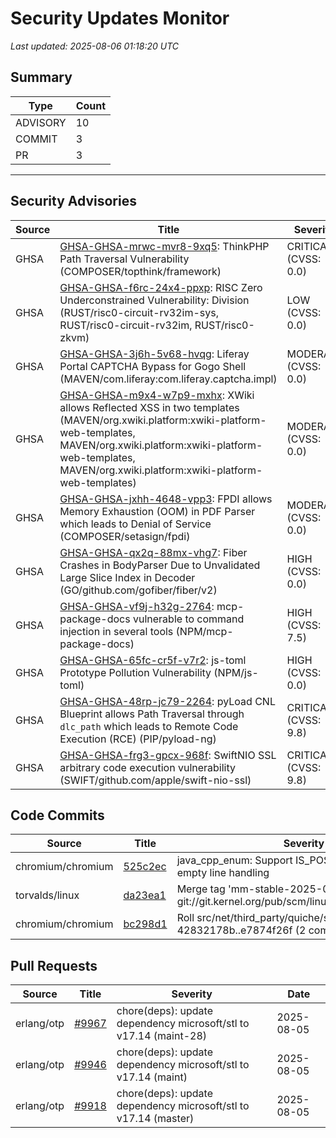 # Security Updates Monitor

*Last updated: 2025-08-06 01:18:20 UTC*

## Summary
| Type | Count |
|------|-------|
| ADVISORY | 10 |
| COMMIT | 3 |
| PR | 3 |

---

## Security Advisories

| Source | Title | Severity | Date |
|--------|-------|----------|------|
| GHSA | [GHSA-GHSA-mrwc-mvr8-9xq5](https://github.com/advisories/GHSA-mrwc-mvr8-9xq5): ThinkPHP Path Traversal Vulnerability (COMPOSER/topthink/framework) | CRITICAL (CVSS: 0.0) | 2025-08-05 |
| GHSA | [GHSA-GHSA-f6rc-24x4-ppxp](https://github.com/advisories/GHSA-f6rc-24x4-ppxp): RISC Zero Underconstrained Vulnerability: Division (RUST/risc0-circuit-rv32im-sys, RUST/risc0-circuit-rv32im, RUST/risc0-zkvm) | LOW (CVSS: 0.0) | 2025-08-05 |
| GHSA | [GHSA-GHSA-3j6h-5v68-hvqg](https://github.com/advisories/GHSA-3j6h-5v68-hvqg): Liferay Portal CAPTCHA Bypass for Gogo Shell (MAVEN/com.liferay:com.liferay.captcha.impl) | MODERATE (CVSS: 0.0) | 2025-08-05 |
| GHSA | [GHSA-GHSA-m9x4-w7p9-mxhx](https://github.com/advisories/GHSA-m9x4-w7p9-mxhx): XWiki allows Reflected XSS in two templates (MAVEN/org.xwiki.platform:xwiki-platform-web-templates, MAVEN/org.xwiki.platform:xwiki-platform-web-templates, MAVEN/org.xwiki.platform:xwiki-platform-web-templates) | MODERATE (CVSS: 0.0) | 2025-08-05 |
| GHSA | [GHSA-GHSA-jxhh-4648-vpp3](https://github.com/advisories/GHSA-jxhh-4648-vpp3): FPDI allows Memory Exhaustion (OOM) in PDF Parser which leads to Denial of Service (COMPOSER/setasign/fpdi) | MODERATE (CVSS: 0.0) | 2025-08-05 |
| GHSA | [GHSA-GHSA-qx2q-88mx-vhg7](https://github.com/advisories/GHSA-qx2q-88mx-vhg7): Fiber Crashes in BodyParser Due to Unvalidated Large Slice Index in Decoder (GO/github.com/gofiber/fiber/v2) | HIGH (CVSS: 0.0) | 2025-08-05 |
| GHSA | [GHSA-GHSA-vf9j-h32g-2764](https://github.com/advisories/GHSA-vf9j-h32g-2764): mcp-package-docs vulnerable to command injection in several tools (NPM/mcp-package-docs) | HIGH (CVSS: 7.5) | 2025-08-05 |
| GHSA | [GHSA-GHSA-65fc-cr5f-v7r2](https://github.com/advisories/GHSA-65fc-cr5f-v7r2): js-toml Prototype Pollution Vulnerability (NPM/js-toml) | HIGH (CVSS: 0.0) | 2025-08-04 |
| GHSA | [GHSA-GHSA-48rp-jc79-2264](https://github.com/advisories/GHSA-48rp-jc79-2264): pyLoad CNL Blueprint allows Path Traversal through `dlc_path` which leads to Remote Code Execution (RCE) (PIP/pyload-ng) | CRITICAL (CVSS: 9.8) | 2025-08-04 |
| GHSA | [GHSA-GHSA-frg3-gpcx-968f](https://github.com/advisories/GHSA-frg3-gpcx-968f): SwiftNIO SSL arbitrary code execution vulnerability (SWIFT/github.com/apple/swift-nio-ssl) | CRITICAL (CVSS: 9.8) | 2022-05-24 |

## Code Commits

| Source | Title | Severity | Date |
|--------|-------|----------|------|
| chromium/chromium | [525c2ec](https://github.com/chromium/chromium/commit/525c2ec42e6288dc4720f1aa72512eabaa827308) | java_cpp_enum: Support IS_POSIX and fix a bug on empty line handling | 2025-08-06 |
| torvalds/linux | [da23ea1](https://github.com/torvalds/linux/commit/da23ea194db94257123f1534d487f3cdc9b5626d) | Merge tag 'mm-stable-2025-08-03-12-35' of git://git.kernel.org/pub/scm/linux/kernel/git/akpm/mm | 2025-08-05 |
| chromium/chromium | [bc298d1](https://github.com/chromium/chromium/commit/bc298d1006ecb49a9ac51378579d02f178cb9137) | Roll src/net/third_party/quiche/src/ 42832178b..e7874f26f (2 commits) | 2025-08-05 |

## Pull Requests

| Source | Title | Severity | Date |
|--------|-------|----------|------|
| erlang/otp | [#9967](https://github.com/erlang/otp/pull/9967) | chore(deps): update dependency microsoft/stl to v17.14 (maint-28) | 2025-08-05 |
| erlang/otp | [#9946](https://github.com/erlang/otp/pull/9946) | chore(deps): update dependency microsoft/stl to v17.14 (maint) | 2025-08-05 |
| erlang/otp | [#9918](https://github.com/erlang/otp/pull/9918) | chore(deps): update dependency microsoft/stl to v17.14 (master) | 2025-08-05 |

